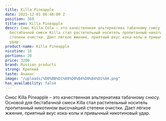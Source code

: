 ```yaml
---
title: Killa Pineapple
date: 2021-12-01 06:48:00 Z
position: 369
title-seo: Killa Pineapple
descr: Снюс Killa Cola – это качественная альтернатива табачному снюсу. Основой для
  бестабачной смеси Killa стал растительный носитель пропитанный никотином высочайшей
  степени очистки. Дает лёгкое жжение, приятный вкус кока-колы и привычный никотиновый
  удар.
product-name: Killa Pineapple
nicotine: 16
portions: 20
price: 3200
brand: Russian products
strong: Крепкий
taste: Ананас
image: "/uploads/%D0%BB%D1%88%D0%B4%D0%B4%D1%84.png"
has_availability: false
---
```


Снюс Killa Pineapple – это качественная альтернатива табачному снюсу. Основой для бестабачной смеси Killa стал растительный носитель пропитанный никотином высочайшей степени очистки. Дает лёгкое жжение, приятный вкус кока-колы и привычный никотиновый удар.